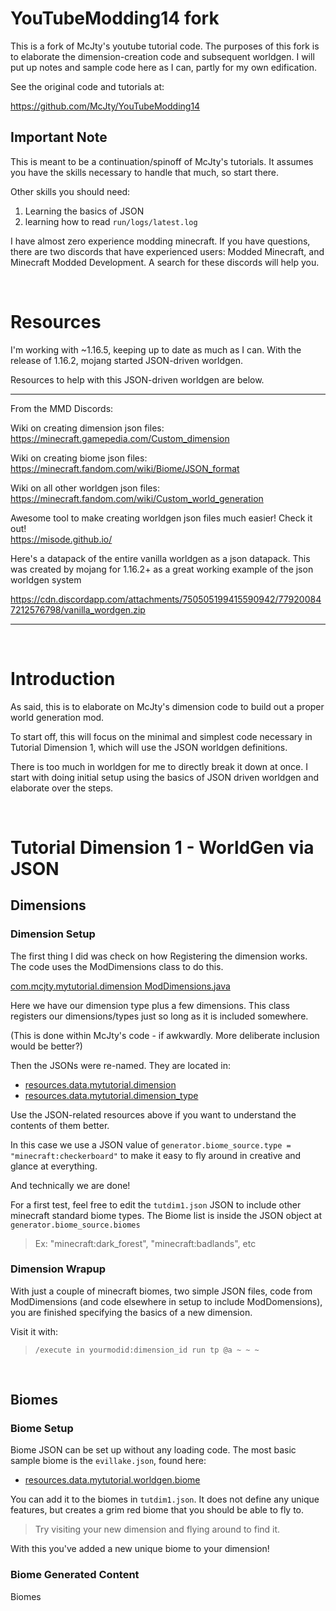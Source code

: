 # YouTubeModding14 fork
This is a fork of McJty's youtube tutorial code.  The purposes of this fork is to elaborate the dimension-creation code and subsequent worldgen.  I will put up notes and sample code here as I can, partly for my own edification.

See the original code and tutorials at:


https://github.com/McJty/YouTubeModding14


## **Important Note**

This is meant to be a continuation/spinoff of McJty's tutorials.  It assumes you have the skills necessary to handle that much, so start there.  

Other skills you should need:

1) Learning the basics of JSON
2) learning how to read `run/logs/latest.log`

I have almost zero experience modding minecraft.  If you have questions, there are two discords that have experienced users: Modded Minecraft, and Minecraft Modded Development.  A search for these discords will help you.

<br>

# Resources

I'm working with ~1.16.5, keeping up to date as much as I can.  With the release of 1.16.2, mojang started JSON-driven worldgen.

Resources to help with this JSON-driven worldgen are below.

<hr>

From the MMD Discords:

Wiki on creating dimension json files:<br>
https://minecraft.gamepedia.com/Custom_dimension

Wiki on creating biome json files:<br>
https://minecraft.fandom.com/wiki/Biome/JSON_format

Wiki on all other worldgen json files:<br>
https://minecraft.fandom.com/wiki/Custom_world_generation


Awesome tool to make creating worldgen json files much easier! Check it out!<br>
https://misode.github.io/

Here's a datapack of the entire vanilla worldgen as a json datapack. This was created by mojang for 1.16.2+ as a great working example of the json worldgen system

https://cdn.discordapp.com/attachments/750505199415590942/779200847212576798/vanilla_wordgen.zip

<hr>

<br>

# Introduction

As said, this is to elaborate on McJty's dimension code to build out a proper world generation mod.

To start off, this will focus on the minimal and simplest code necessary in Tutorial Dimension 1, which will use the JSON worldgen definitions.


There is too much in worldgen for me to directly break it down at once.  I start with doing initial setup using the basics of JSON driven worldgen and elaborate over the steps.

<br>

# Tutorial Dimension 1 - WorldGen via JSON

## Dimensions

### **Dimension Setup**

The first thing I did was check on how Registering the dimension works.  The code uses the ModDimensions class to do this.

[com.mcjty.mytutorial.dimension ModDimensions.java](https://github.com/gregorybloom/YouTubeModding14/blob/1.16/src/main/java/com/mcjty/mytutorial/dimension/ModDimensions.java)

Here we have our dimension type plus a few dimensions.  This class registers our dimensions/types just so long as it is included somewhere.

(This is done within McJty's code - if awkwardly. More deliberate inclusion would be better?)

Then the JSONs were re-named.  They are located in:
* [resources.data.mytutorial.dimension](https://github.com/gregorybloom/YouTubeModding14/tree/1.16/src/main/resources/data/mytutorial/dimension)
* [resources.data.mytutorial.dimension_type](https://github.com/gregorybloom/YouTubeModding14/tree/1.16/src/main/resources/data/mytutorial/dimension_type)

Use the JSON-related resources above if you want to understand the contents of them better.

In this case we use a JSON value of `generator.biome_source.type = "minecraft:checkerboard"` to make it easy to fly around in creative and glance at everything.

And technically we are done!

For a first test, feel free to edit the `tutdim1.json` JSON to include other minecraft standard biome types.  The Biome list is inside the JSON object at `generator.biome_source.biomes`

> Ex: "minecraft:dark_forest", "minecraft:badlands", etc

### **Dimension Wrapup**

With just a couple of minecraft biomes, two simple JSON files, code from ModDimensions (and code elsewhere in setup to include ModDomensions), you are finished specifying the basics of a new dimension.

Visit it with:
> `/execute in yourmodid:dimension_id run tp @a ~ ~ ~`

<br>

## Biomes

### **Biome Setup**

Biome JSON can be set up without any loading code. The most basic sample biome is the `evillake.json`, found here:

* [resources.data.mytutorial.worldgen.biome](https://github.com/gregorybloom/YouTubeModding14/tree/1.16/src/main/resources/data/mytutorial/worldgen/biome)

You can add it to the biomes in `tutdim1.json`.  It does not define any unique features, but creates a grim red biome that you should be able to fly to.  

> Try visiting your new dimension and flying around to find it.

With this you've added a new unique biome to your dimension!

### **Biome Generated Content**

Biomes
